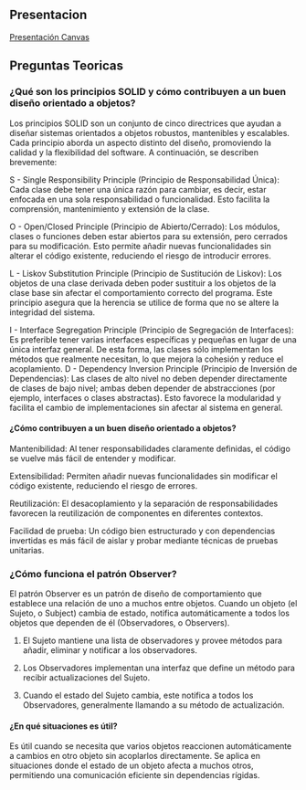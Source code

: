 ## Presentacion
[Presentación Canvas](https://www.canva.com/design/DAGjh6u3p48/rKI2W-ZC5spZiHLZlqg7UQ/edit?utm_content=DAGjh6u3p48&utm_campaign=designshare&utm_medium=link2&utm_source=sharebutton)
## Preguntas Teoricas
### ¿Qué son los principios SOLID y cómo contribuyen a un buen diseño orientado a objetos?
Los principios SOLID son un conjunto de cinco directrices que ayudan a diseñar sistemas orientados a objetos robustos, mantenibles y escalables. Cada principio aborda un aspecto distinto del diseño, promoviendo la calidad y la flexibilidad del software. A continuación, se describen brevemente:

S - Single Responsibility Principle (Principio de Responsabilidad Única):
Cada clase debe tener una única razón para cambiar, es decir, estar enfocada en una sola responsabilidad o funcionalidad. Esto facilita la comprensión, mantenimiento y extensión de la clase.

O - Open/Closed Principle (Principio de Abierto/Cerrado):
Los módulos, clases o funciones deben estar abiertos para su extensión, pero cerrados para su modificación. Esto permite añadir nuevas funcionalidades sin alterar el código existente, reduciendo el riesgo de introducir errores.

L - Liskov Substitution Principle (Principio de Sustitución de Liskov):
Los objetos de una clase derivada deben poder sustituir a los objetos de la clase base sin afectar el comportamiento correcto del programa. Este principio asegura que la herencia se utilice de forma que no se altere la integridad del sistema.

I - Interface Segregation Principle (Principio de Segregación de Interfaces):
Es preferible tener varias interfaces específicas y pequeñas en lugar de una única interfaz general. De esta forma, las clases sólo implementan los métodos que realmente necesitan, lo que mejora la cohesión y reduce el acoplamiento.
D - Dependency Inversion Principle (Principio de Inversión de Dependencias):
Las clases de alto nivel no deben depender directamente de clases de bajo nivel; ambas deben depender de abstracciones (por ejemplo, interfaces o clases abstractas). Esto favorece la modularidad y facilita el cambio de implementaciones sin afectar al sistema en general.

#### ¿Cómo contribuyen a un buen diseño orientado a objetos?
Mantenibilidad: Al tener responsabilidades claramente definidas, el código se vuelve más fácil de entender y modificar.

Extensibilidad: Permiten añadir nuevas funcionalidades sin modificar el código existente, reduciendo el riesgo de errores.

Reutilización: El desacoplamiento y la separación de responsabilidades favorecen la reutilización de componentes en diferentes contextos.

Facilidad de prueba: Un código bien estructurado y con dependencias invertidas es más fácil de aislar y probar mediante técnicas de pruebas unitarias.

### ¿Cómo funciona el patrón Observer?
El patrón Observer es un patrón de diseño de comportamiento que establece una relación de uno a muchos entre objetos. Cuando un objeto (el Sujeto, o Subject) cambia de estado, notifica automáticamente a todos los objetos que dependen de él (Observadores, o Observers).

1. El Sujeto mantiene una lista de observadores y provee métodos para añadir, eliminar y notificar a los observadores.

2. Los Observadores implementan una interfaz que define un método para recibir actualizaciones del Sujeto.

3. Cuando el estado del Sujeto cambia, este notifica a todos los Observadores, generalmente llamando a su método de actualización.

#### ¿En qué situaciones es útil?
Es útil cuando se necesita que varios objetos reaccionen automáticamente a cambios en otro objeto sin acoplarlos directamente. Se aplica en situaciones donde el estado de un objeto afecta a muchos otros, permitiendo una comunicación eficiente sin dependencias rígidas.



